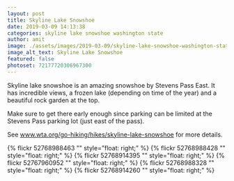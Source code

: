 ```yaml
---
layout: post
title: Skyline Lake Snowshoe
date: 2019-03-09 14:13:38
categories: skyline lake snowshoe washington state
author: amit
image: ./assets/images/2019-03-09/skyline-lake-snowshoe-washington-state.jpg
image_alt_text: Skyline Lake Snowshoe
featured: false
photoset: 72177720306967300
---
```

Skyline lake snowshoe is an amazing snowshoe by Stevens Pass East. It has incredible views, a frozen lake (depending on time of the year) and a beautiful rock garden at the top.

Make sure to get there early enough since parking can be limited at the Stevens Pass parking lot (just east of the pass).

See <a href="https://www.wta.org/go-hiking/hikes/skyline-lake-snowshoe" rel="noreferrer nofollow">www.wta.org/go-hiking/hikes/skyline-lake-snowshoe</a> for more details.

{% 
  flickr 52768988463 "" style="float: right;"
   %}
{% 
  flickr 52768988428 "" style="float: right;"
   %}
{% 
  flickr 52768914395 "" style="float: right;"
   %}
{% 
  flickr 52767960952 "" style="float: right;"
   %}
{% 
  flickr 52768988328 "" style="float: right;"
   %}
{% 
  flickr 52768914260 "" style="float: right;"
   %}

  
